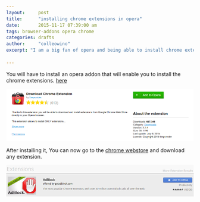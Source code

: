 ```yaml
---
layout:     post
title:      "installing chrome extensions in opera"
date:       2015-11-17 07:39:00 am
tags: browser-addons opera chrome 
categories: drafts
author:     "colleowino"
excerpt: "I am a big fan of opera and being able to install chrome extensions only makes the deal sweeter"

---
```

You will have to install an opera addon that will enable you to install the chrome extensions. [here](https://addons.opera.com/en/extensions/details/download-chrome-extension-9/?display=en)

![opera addon](/img/chrome-opera.png "just click on the big green button ")

After installing it, You can now go to the [chrome webstore](https://chrome.google.com/webstore) and download any extension.

![opera activated](/img/opera-activated.png "the button on the chrome webstore changes ")


